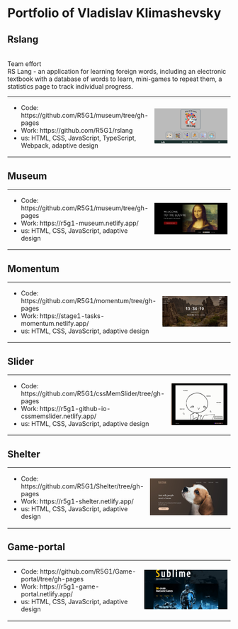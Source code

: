 # Portfolio of Vladislav Klimashevsky

## Rslang

<table>
<p> <br>Team effort</br> RS Lang - an application for learning foreign words, including an electronic textbook with a database of words to learn, mini-games to repeat them, a statistics page to track individual progress.</p>
<tr>
    <td>
        <ul>
            <li>Code: https://github.com/R5G1/museum/tree/gh-pages</li>
            <li>Work: https://github.com/R5G1/rslang</li>
            <li>us:  HTML, CSS, JavaScript, TypeScript, Webpack,  adaptive design</li>
    </td>
    <td width="40%">
        <img src="/img/rslang.jpg">
    </td>
</tr>
</table>

## Museum

<table>
<tr>
    <td>
        <ul>
            <li>Code: https://github.com/R5G1/museum/tree/gh-pages</li>
            <li>Work: https://r5g1-museum.netlify.app/</li>
            <li>us:  HTML, CSS, JavaScript,   adaptive design</li>
    </td>
    <td width="40%">
        <img src="/img/museum.jpg">
    </td>
</tr>
</table>

## Momentum

<table>
<tr>
    <td>
        <ul>
            <li>Code: https://github.com/R5G1/momentum/tree/gh-pages</li>
            <li>Work: https://stage1-tasks-momentum.netlify.app/</li>
            <li>us:  HTML, CSS, JavaScript,  adaptive design</li>
    </td>
    <td width="40%">
        <img src="/img/momentum.jpg">
    </td>
</tr>
</table>

## Slider

<table>
<tr>
    <td>
        <ul>
            <li>Code: https://github.com/R5G1/cssMemSlider/tree/gh-pages</li>
            <li>Work: https://r5g1-github-io-cssmemslider.netlify.app/</li>
            <li>us:  HTML, CSS, JavaScript,  adaptive design</li>
    </td>
    <td width="40%">
        <img src="/img/Slider.jpg">
    </td>
</tr>
</table>

## Shelter

<table>
<tr>
    <td>
        <ul>
            <li>Code: https://github.com/R5G1/Shelter/tree/gh-pages</li>
            <li>Work: https://r5g1-shelter.netlify.app/</li>
            <li>us:  HTML, CSS, JavaScript,  adaptive design</li>
    </td>
    <td width="40%">
        <img src="/img/shelter.jpg">
    </td>
</tr>
</table>

## Game-portal

<table>
<tr>
    <td>
        <ul>
            <li>Code: https://github.com/R5G1/Game-portal/tree/gh-pages</li>
            <li>Work: https://r5g1-game-portal.netlify.app/</li>
            <li>us:  HTML, CSS, JavaScript,  adaptive design</li>
    </td>
    <td width="40%">
        <img src="/img/game-portal.jpg">
    </td>
</tr>
</table>
